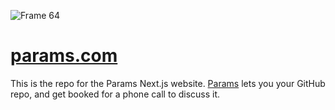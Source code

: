 
![Frame 64](https://github.com/user-attachments/assets/f5448499-b10b-4fb6-8a5c-68cb63d7a4fa)

# [params.com](https://params.com)

This is the repo for the Params Next.js website. [Params](https://params.com) lets you your GitHub repo, and get booked for a phone call to discuss it. 
